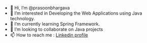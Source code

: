 - 👋 Hi, I’m @prasoonbhargava
- 👀 I’m interested in Developing the Web Applications using Java technology.
- 🌱 I’m currently learning Spring Framework.
- 💞️ I’m looking to collaborate on Java projects
- 📫 How to reach me : [Linkedin profile](https://www.linkedin.com/in/prasoonbhargava/)
<!---
prasoonbh/prasoonbh is a ✨ special ✨ repository because its `README.md` (this file) appears on your GitHub profile.
You can click the Preview link to take a look at your changes.
--->
